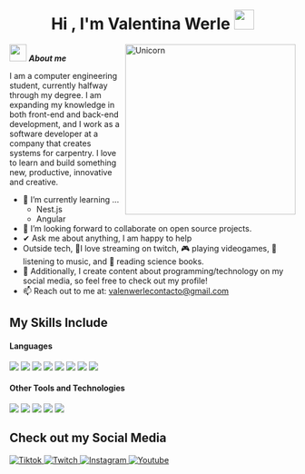 <h1 align="center"><b>Hi , I'm Valentina Werle </b><img src="https://media.giphy.com/media/hvRJCLFzcasrR4ia7z/giphy.gif" width="35"></h1>
<!--  -->
<img align="right" width=300px alt="Unicorn" src="https://c.tenor.com/GN73MKBawZYAAAAi/busy-cute.gif" />

<img src="https://media.giphy.com/media/ObNTw8Uzwy6KQ/giphy.gif" width="30px">&nbsp;***About me***

I am a computer engineering student, currently halfway through my degree. I am expanding my knowledge in both front-end and back-end development, and I work as a software developer at a company that creates systems for carpentry. I love to learn and build something new, productive, innovative and creative.
- 🌱 I’m currently learning ...
  - Nest.js
  - Angular
- 👯 I’m looking forward to collaborate on open source projects.
- ✔ Ask me about anything, I am happy to help<br>
- Outside tech, 💜I love streaming on twitch, 🎮 playing videogames, 🎵 listening to music, and 📖 reading science books.
- 👾 Additionally, I create content about programming/technology on my social media, so feel free to check out my profile!
- 📫 Reach out to me at: <a href="valenwerlecontacto@gmail.com">valenwerlecontacto@gmail.com</a>

## My Skills Include

<h4> Languages </h4>
<span> 
  <img src="https://img.shields.io/badge/HTML5-E34F26?style=for-the-badge&logo=html5&logoColor=white">
  <img src="https://img.shields.io/badge/CSS3-1572B6?style=for-the-badge&logo=css3&logoColor=white">
  <img src="https://img.shields.io/badge/JavaScript-F7DF1E?style=for-the-badge&logo=javascript&logoColor=black">
  <img src="https://img.shields.io/badge/Java-ED8B00?style=for-the-badge&logo=java&logoColor=white">
  <img src="https://img.shields.io/badge/C-00599C?style=for-the-badge&logo=c&logoColor=white">
  <img src="https://img.shields.io/badge/python-3670A0?style=for-the-badge&logo=python&logoColor=ffdd54">
  <img src= "https://img.shields.io/badge/typescript-%23007ACC.svg?style=for-the-badge&logo=typescript&logoColor=white">
  <img src= "https://img.shields.io/badge/-Arduino-00979D?style=for-the-badge&logo=Arduino&logoColor=white">
 


</span>


<h4> Other Tools and Technologies </h4>
<span>
  <img src="https://img.shields.io/badge/Git-F05032?style=for-the-badge&logo=git&logoColor=white">
  <img src="https://img.shields.io/badge/jira-%230A0FFF.svg?style=for-the-badge&logo=jira&logoColor=white">
  <img src="https://img.shields.io/badge/Notion-%23000000.svg?style=for-the-badge&logo=notion&logoColor=white">
  <img src="https://img.shields.io/badge/Fedora-294172?style=for-the-badge&logo=fedora&logoColor=white">
  <img src="https://img.shields.io/badge/MySQL-00000F?style=for-the-badge&logo=mysql&logoColor=white">




</span>

## Check out my Social Media

<a href="https://www.tiktok.com/@vapixel_" >
  <img src="https://img.shields.io/badge/TikTok-%23000000.svg?style=for-the-badge&logo=TikTok&logoColor=white" alt="Tiktok">
</a>
<a href="https://www.twitch.tv/valenwerle" target="_blank">
  <img src="https://img.shields.io/badge/Twitch-9347FF?style=for-the-badge&logo=twitch&logoColor=white" alt="Twitch">
</a>
<a href="https://www.instagram.com/valenwerle/" target="_blank">
  <img src="https://img.shields.io/badge/Instagram-%23E4405F.svg?style=for-the-badge&logo=Instagram&logoColor=white" alt="Instagram">
</a>
<a href="https://www.youtube.com/@ValenWerle" target="_blank">
  <img src="https://img.shields.io/badge/YouTube-%23FF0000.svg?style=for-the-badge&logo=YouTube&logoColor=white" alt="Youtube">
</a>

